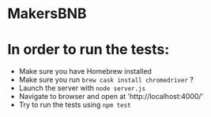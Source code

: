 # MakersBNB

# In order to run the tests:

- Make sure you have Homebrew installed
- Make sure you run `brew cask install chromedriver` ?
- Launch the server with `node server.js`
- Navigate to browser and open at 'http://localhost:4000/'
- Try to run the tests using `npm test`
